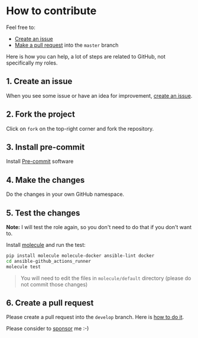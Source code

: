 # How to contribute

Feel free to:

- [Create an issue](https://help.github.com/articles/creating-an-issue/)
- [Make a pull request](https://services.github.com/on-demand/github-cli/open-pull-request-github) into the `master` branch

Here is how you can help, a lot of steps are related to GitHub, not specifically my roles.

## 1. Create an issue

When you see some issue or have an idea for improvement, [create an issue](https://github.com/monolithprojects/ansible-github_actions_runner/issues).

## 2. Fork the project

Click on `fork` on the top-right corner and fork the repository.

## 3. Install pre-commit

Install [Pre-commit](https://pre-commit.com/#install) software

## 4. Make the changes

Do the changes in your own GitHub namespace.

## 5. Test the changes

**Note:** I will test the role again, so you don't need to do that if you don't want to.

Install [molecule](https://molecule.readthedocs.io/en/stable/) and run the test:

```bash
pip install molecule molecule-docker ansible-lint docker
cd ansible-github_actions_runner
molecule test
```

> You will need to edit the files in `molecule/default` directory (please do not commit those changes)

## 6. Create a pull request

Please create a pull request into the `develop` branch. Here is [how to do it](https://help.github.com/en/github/collaborating-with-issues-and-pull-requests/creating-a-pull-request-from-a-fork).

Please consider to [sponsor](https://github.com/sponsors/monolithprojects) me :-)
